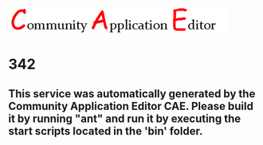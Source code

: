 ![CAE](https://github.com/PhilCAEOrg/application-340/blob/master/microservice-342/img/logo.png)  

342
===================


This service was automatically generated by the Community Application Editor CAE. Please build it by running "ant" and run it by executing the start scripts located in the 'bin' folder.
---------------
